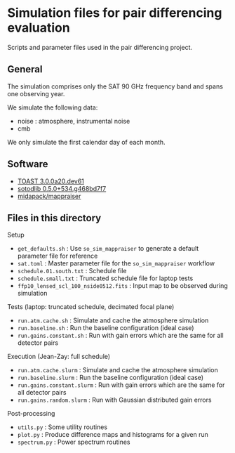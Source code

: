 # Simulation files for pair differencing evaluation

Scripts and parameter files used in the pair differencing project.

## General

The simulation comprises only the SAT 90 GHz frequency band and spans one observing year.

We simulate the following data:

* noise : atmosphere, instrumental noise
* cmb

We only simulate the first calendar day of each month.

## Software

* [TOAST 3.0.0a20.dev61](https://github.com/hpc4cmb/toast/tree/c2ac5a7806ecffeacd42ba47e64322076e824fb8)
* [sotodlib 0.5.0+534.g468bd7f7](https://github.com/simonsobs/sotodlib/tree/468bd7f75eddb2b324a40a0c17917056221b21f4)
* [midapack/mappraiser](https://github.com/B3Dcmb/midapack/tree/gaps)

## Files in this directory

Setup

* `get_defaults.sh` : Use `so_sim_mappraiser` to generate a default parameter file for reference
* `sat.toml` : Master parameter file for the `so_sim_mappraiser` workflow
* `schedule.01.south.txt` : Schedule file
* `schedule.small.txt` : Truncated schedule file for laptop tests
* `ffp10_lensed_scl_100_nside0512.fits` : Input map to be observed during simulation

Tests (laptop: truncated schedule, decimated focal plane)

* `run.atm.cache.sh` : Simulate and cache the atmosphere simulation
* `run.baseline.sh` : Run the baseline configuration (ideal case)
* `run.gains.constant.sh` : Run with gain errors which are the same for all detector pairs

Execution (Jean-Zay: full schedule)

* `run.atm.cache.slurm` : Simulate and cache the atmosphere simulation
* `run.baseline.slurm` : Run the baseline configuration (ideal case)
* `run.gains.constant.slurm` : Run with gain errors which are the same for all detector pairs
* `run.gains.random.slurm` : Run with Gaussian distributed gain errors

Post-processing

* `utils.py` : Some utility routines
* `plot.py` : Produce difference maps and histograms for a given run
* `spectrum.py` : Power spectrum routines
